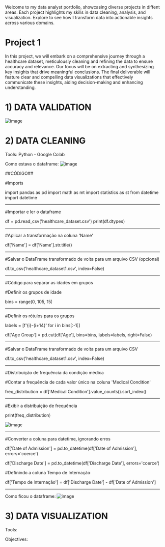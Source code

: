Welcome to my data analyst portfolio, showcasing diverse projects in diffent areas. Each project highlights my skills in data cleaning, analysis, and visualization. Explore to see how I transform data into actionable insights across various domains.


# Project 1

In this project, we will embark on a comprehensive journey through a healthcare dataset, meticulously cleaning and refining the data to ensure accuracy and relevance. Our focus will be on extracting and synthesizing key insights that drive meaningful conclusions. The final deliverable will feature clear and compelling data visualizations that effectively communicate these insights, aiding decision-making and enhancing understanding.


# 1) DATA VALIDATION
![image](https://github.com/user-attachments/assets/f3d1d70b-25a8-42d7-9031-d0fdb87e7113)

   
# 2) DATA CLEANING 

Tools: Python - Google Colab

Como estava o dataframe:
![image](https://github.com/user-attachments/assets/7b0065b1-3e2e-46b7-add0-472b09e0d83d)

##CÓDIGO##

#Imports

import pandas as pd
import math as mt
import statistics as st
from datetime import datetime

___________________________________________

#Importar e ler o dataframe

df = pd.read_csv('healthcare_dataset.csv')
print(df.dtypes)

___________________________________________

#Aplicar a transformação na coluna 'Name'

df['Name'] = df['Name'].str.title()

___________________________________________

#Salvar o DataFrame transformado de volta para um arquivo CSV (opcional)

df.to_csv('healthcare_dataset1.csv', index=False)

___________________________________________


#Código para separar as idades em grupos

#Definir os grupos de idade

bins = range(0, 105, 15) 

___________________________________________


#Definir os rótulos para os grupos

labels = [f'{i}-{i+14}' for i in bins[:-1]]

df['Age Group'] = pd.cut(df['Age'], bins=bins, labels=labels, right=False)

___________________________________________


#Salvar o DataFrame transformado de volta para um arquivo CSV

df.to_csv('healthcare_dataset1.csv', index=False)


___________________________________________


#Distribuição de frequência da condição médica

#Contar a frequência de cada valor único na coluna 'Medical Condition'

freq_distribution = df['Medical Condition'].value_counts().sort_index()

___________________________________________


#Exibir a distribuição de frequência

print(freq_distribution)

![image](https://github.com/user-attachments/assets/54b59d05-f9a2-410b-988a-268806e26931)

___________________________________________


#Converter a coluna para datetime, ignorando erros

df['Date of Admission'] = pd.to_datetime(df['Date of Admission'], errors='coerce')

df['Discharge Date'] = pd.to_datetime(df['Discharge Date'], errors='coerce')

#Definindo a coluna Tempo de Internação

df['Tempo de Internação'] = df['Discharge Date'] - df['Date of Admission']

___________________________________________

Como ficou o dataframe:
![image](https://github.com/user-attachments/assets/da5d9640-276d-48c8-b3c8-3fed9b2fb927)


# 3) DATA VISUALIZATION

Tools:

Objectives:
